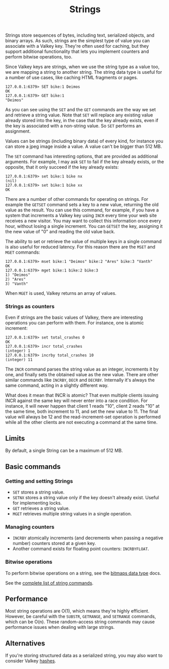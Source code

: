 ﻿---
title: "Strings"
description: >
    Introduction to Strings
---

Strings store sequences of bytes, including text, serialized objects, and binary arrays.
As such, strings are the simplest type of value you can associate with
a Valkey key.
They're often used for caching, but they support additional functionality that lets you implement counters and perform bitwise operations, too.

Since Valkey keys are strings, when we use the string type as a value too,
we are mapping a string to another string. The string data type is useful
for a number of use cases, like caching HTML fragments or pages.

```
127.0.0.1:6379> SET bike:1 Deimos
OK
127.0.0.1:6379> GET bike:1
"Deimos"
```

As you can see using the `SET` and the `GET` commands are the way we set
and retrieve a string value. Note that `SET` will replace any existing value
already stored into the key, in the case that the key already exists, even if
the key is associated with a non-string value. So `SET` performs an assignment.

Values can be strings (including binary data) of every kind, for instance you
can store a jpeg image inside a value. A value can't be bigger than 512 MB.

The `SET` command has interesting options, that are provided as additional
arguments. For example, I may ask `SET` to fail if the key already exists,
or the opposite, that it only succeed if the key already exists:

```
127.0.0.1:6379> set bike:1 bike nx
(nil)
127.0.0.1:6379> set bike:1 bike xx
OK
```

There are a number of other commands for operating on strings. For example
the `GETSET` command sets a key to a new value, returning the old value as the
result. You can use this command, for example, if you have a
system that increments a Valkey key using `INCR`
every time your web site receives a new visitor. You may want to collect this
information once every hour, without losing a single increment.
You can `GETSET` the key, assigning it the new value of "0" and reading the
old value back.

The ability to set or retrieve the value of multiple keys in a single
command is also useful for reduced latency. For this reason there are
the `MSET` and `MGET` commands:

```
127.0.0.1:6379> mset bike:1 "Deimos" bike:2 "Ares" bike:3 "Vanth"
OK
127.0.0.1:6379> mget bike:1 bike:2 bike:3
1) "Deimos"
2) "Ares"
3) "Vanth"
```

When `MGET` is used, Valkey returns an array of values.

### Strings as counters
Even if strings are the basic values of Valkey, there are interesting operations
you can perform with them. For instance, one is atomic increment:

```
127.0.0.1:6379> set total_crashes 0
OK
127.0.0.1:6379> incr total_crashes
(integer) 1
127.0.0.1:6379> incrby total_crashes 10
(integer) 11
```

The `INCR` command parses the string value as an integer,
increments it by one, and finally sets the obtained value as the new value.
There are other similar commands like `INCRBY`,
`DECR` and `DECRBY`. Internally it's
always the same command, acting in a slightly different way.

What does it mean that INCR is atomic?
That even multiple clients issuing INCR against
the same key will never enter into a race condition. For instance, it will never
happen that client 1 reads "10", client 2 reads "10" at the same time, both
increment to 11, and set the new value to 11. The final value will always be
12 and the read-increment-set operation is performed while all the other
clients are not executing a command at the same time.


## Limits

By default, a single String can be a maximum of 512 MB.

## Basic commands

### Getting and setting Strings

* `SET` stores a string value.
* `SETNX` stores a string value only if the key doesn't already exist. Useful for implementing locks.
* `GET` retrieves a string value.
* `MGET` retrieves multiple string values in a single operation.

### Managing counters

* `INCRBY` atomically increments (and decrements when passing a negative number) counters stored at a given key.
* Another command exists for floating point counters: `INCRBYFLOAT`.

### Bitwise operations

To perform bitwise operations on a string, see the [bitmaps data type](bitmaps.md) docs.

See the [complete list of string commands](../commands/#string).

## Performance

Most string operations are O(1), which means they're highly efficient.
However, be careful with the `SUBSTR`, `GETRANGE`, and `SETRANGE` commands, which can be O(n).
These random-access string commands may cause performance issues when dealing with large strings.

## Alternatives

If you're storing structured data as a serialized string, you may also want to consider Valkey [hashes](hashes.md).
